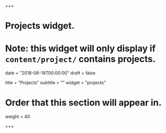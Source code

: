 +++
# Projects widget.
# Note: this widget will only display if `content/project/` contains projects.

date = "2018-06-18T00:00:00"
draft = false

title = "Projects"
subtitle = ""
widget = "projects"

# Order that this section will appear in.
weight = 40

+++


